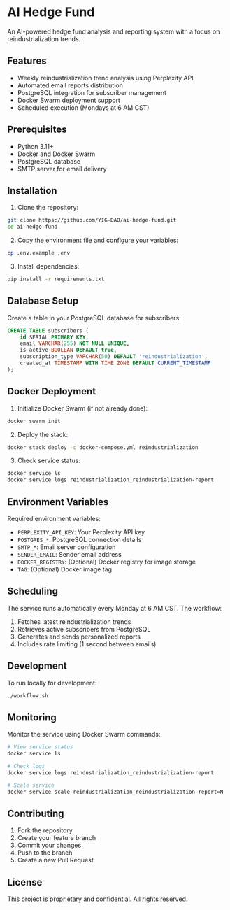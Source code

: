 # AI Hedge Fund

An AI-powered hedge fund analysis and reporting system with a focus on reindustrialization trends.

## Features

- Weekly reindustrialization trend analysis using Perplexity API
- Automated email reports distribution
- PostgreSQL integration for subscriber management
- Docker Swarm deployment support
- Scheduled execution (Mondays at 6 AM CST)

## Prerequisites

- Python 3.11+
- Docker and Docker Swarm
- PostgreSQL database
- SMTP server for email delivery

## Installation

1. Clone the repository:
```bash
git clone https://github.com/YIG-DAO/ai-hedge-fund.git
cd ai-hedge-fund
```

2. Copy the environment file and configure your variables:
```bash
cp .env.example .env
```

3. Install dependencies:
```bash
pip install -r requirements.txt
```

## Database Setup

Create a table in your PostgreSQL database for subscribers:

```sql
CREATE TABLE subscribers (
    id SERIAL PRIMARY KEY,
    email VARCHAR(255) NOT NULL UNIQUE,
    is_active BOOLEAN DEFAULT true,
    subscription_type VARCHAR(50) DEFAULT 'reindustrialization',
    created_at TIMESTAMP WITH TIME ZONE DEFAULT CURRENT_TIMESTAMP
);
```

## Docker Deployment

1. Initialize Docker Swarm (if not already done):
```bash
docker swarm init
```

2. Deploy the stack:
```bash
docker stack deploy -c docker-compose.yml reindustrialization
```

3. Check service status:
```bash
docker service ls
docker service logs reindustrialization_reindustrialization-report
```

## Environment Variables

Required environment variables:

- `PERPLEXITY_API_KEY`: Your Perplexity API key
- `POSTGRES_*`: PostgreSQL connection details
- `SMTP_*`: Email server configuration
- `SENDER_EMAIL`: Sender email address
- `DOCKER_REGISTRY`: (Optional) Docker registry for image storage
- `TAG`: (Optional) Docker image tag

## Scheduling

The service runs automatically every Monday at 6 AM CST. The workflow:

1. Fetches latest reindustrialization trends
2. Retrieves active subscribers from PostgreSQL
3. Generates and sends personalized reports
4. Includes rate limiting (1 second between emails)

## Development

To run locally for development:

```bash
./workflow.sh
```

## Monitoring

Monitor the service using Docker Swarm commands:

```bash
# View service status
docker service ls

# Check logs
docker service logs reindustrialization_reindustrialization-report

# Scale service
docker service scale reindustrialization_reindustrialization-report=N
```

## Contributing

1. Fork the repository
2. Create your feature branch
3. Commit your changes
4. Push to the branch
5. Create a new Pull Request

## License

This project is proprietary and confidential. All rights reserved.
